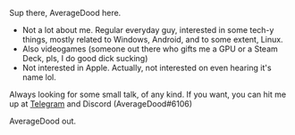 Sup there, AverageDood here.  

- Not a lot about me. Regular everyday guy, interested in some tech-y things, mostly related to Windows, Android, and to some extent, Linux.  
- Also videogames (someone out there who gifts me a GPU or a Steam Deck, pls, I do good dick sucking)  
- Not interested in Apple. Actually, not interested on even hearing it's name lol.  

Always looking for some small talk, of any kind. If you want, you can hit me up at [Telegram](https://t.me/AverageDood) and Discord (AverageDood#6106)

AverageDood out.
<!---
AverageDood/AverageDood is a ✨ special ✨ repository because its `README.md` (this file) appears on your GitHub profile.
You can click the Preview link to take a look at your changes.
--->
